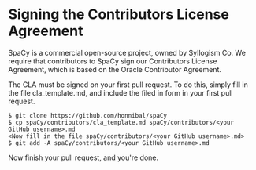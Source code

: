 Signing the Contributors License Agreement
==========================================

SpaCy is a commercial open-source project, owned by Syllogism Co.  We require that contributors to SpaCy sign our Contributors License Agreement, which is based on the Oracle Contributor Agreement.

The CLA must be signed on your first pull request. To do this, simply fill in the file cla_template.md, and include the filed in form in your first pull request.

    $ git clone https://github.com/honnibal/spaCy
    $ cp spaCy/contributors/cla_template.md spaCy/contributors/<your GitHub username>.md
    <Now fill in the file spaCy/contributors/<your GitHub username>.md>
    $ git add -A spaCy/contributors/<your GitHub username>.md
    
Now finish your pull request, and you're done.


